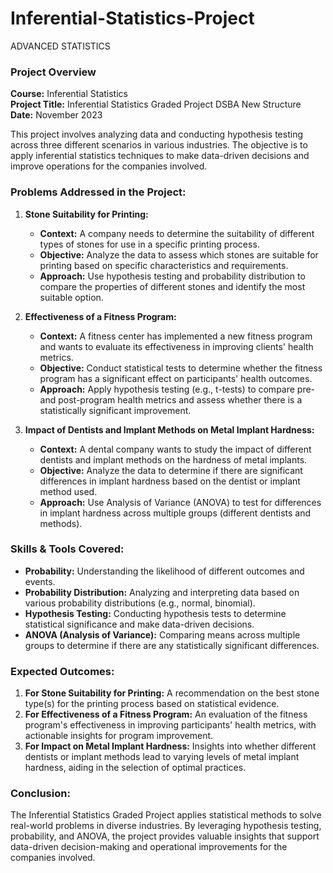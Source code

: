 # Inferential-Statistics-Project
 ADVANCED STATISTICS


### **Project Overview**

**Course:** Inferential Statistics  
**Project Title:** Inferential Statistics Graded Project DSBA New Structure  
**Date:** November 2023  

This project involves analyzing data and conducting hypothesis testing across three different scenarios in various industries. The objective is to apply inferential statistics techniques to make data-driven decisions and improve operations for the companies involved.

### **Problems Addressed in the Project:**

1. **Stone Suitability for Printing:**
   - **Context:** A company needs to determine the suitability of different types of stones for use in a specific printing process.
   - **Objective:** Analyze the data to assess which stones are suitable for printing based on specific characteristics and requirements.
   - **Approach:** Use hypothesis testing and probability distribution to compare the properties of different stones and identify the most suitable option.

2. **Effectiveness of a Fitness Program:**
   - **Context:** A fitness center has implemented a new fitness program and wants to evaluate its effectiveness in improving clients' health metrics.
   - **Objective:** Conduct statistical tests to determine whether the fitness program has a significant effect on participants' health outcomes.
   - **Approach:** Apply hypothesis testing (e.g., t-tests) to compare pre- and post-program health metrics and assess whether there is a statistically significant improvement.

3. **Impact of Dentists and Implant Methods on Metal Implant Hardness:**
   - **Context:** A dental company wants to study the impact of different dentists and implant methods on the hardness of metal implants.
   - **Objective:** Analyze the data to determine if there are significant differences in implant hardness based on the dentist or implant method used.
   - **Approach:** Use Analysis of Variance (ANOVA) to test for differences in implant hardness across multiple groups (different dentists and methods).

### **Skills & Tools Covered:**
- **Probability:** Understanding the likelihood of different outcomes and events.
- **Probability Distribution:** Analyzing and interpreting data based on various probability distributions (e.g., normal, binomial).
- **Hypothesis Testing:** Conducting hypothesis tests to determine statistical significance and make data-driven decisions.
- **ANOVA (Analysis of Variance):** Comparing means across multiple groups to determine if there are any statistically significant differences.

### **Expected Outcomes:**
1. **For Stone Suitability for Printing:** A recommendation on the best stone type(s) for the printing process based on statistical evidence.
2. **For Effectiveness of a Fitness Program:** An evaluation of the fitness program's effectiveness in improving participants' health metrics, with actionable insights for program improvement.
3. **For Impact on Metal Implant Hardness:** Insights into whether different dentists or implant methods lead to varying levels of metal implant hardness, aiding in the selection of optimal practices.

### **Conclusion:**
The Inferential Statistics Graded Project applies statistical methods to solve real-world problems in diverse industries. By leveraging hypothesis testing, probability, and ANOVA, the project provides valuable insights that support data-driven decision-making and operational improvements for the companies involved.

